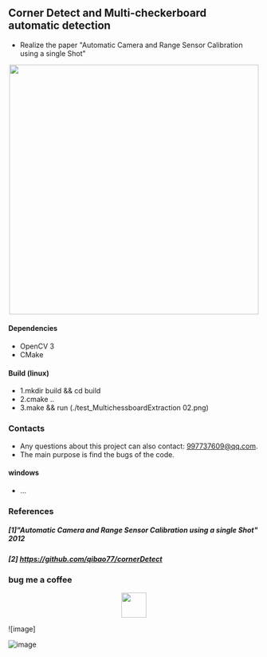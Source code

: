 ## Corner Detect and Multi-checkerboard automatic detection 
- Realize the paper "Automatic Camera and Range Sensor Calibration using a single Shot"

<p align="center">
<img src="result02.png" width="500"> 
</p>

#### Dependencies
- OpenCV 3 
- CMake
#### Build (linux)
- 1.mkdir build && cd build
- 2.cmake ..
- 3.make && run (./test_MultichessboardExtraction 02.png)
### Contacts
- Any questions about this project can also contact: 997737609@qq.com.
- The main purpose is find the bugs of the code.

#### windows 
- ...


### References
##### [1]"Automatic Camera and Range Sensor Calibration using a single Shot" 2012

##### [2] https://github.com/qibao77/cornerDetect

### bug me a coffee
<p align="center">
<img src="(https://github.com/user-attachments/assets/485f556b-c0f9-4390-ace5-a27afb6094b3)" width="50"> 
</p>
![image]

![image](https://github.com/user-attachments/assets/e929f90d-581a-4e9b-893f-4996e912d22a)

